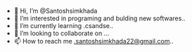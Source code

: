 - 👋 Hi, I’m @Santoshsimkhada
- 👀 I’m interested in programing and bulding new softwares..
- 🌱 I’m currently learning .csandse..
- 💞️ I’m looking to collaborate on ...
- 📫 How to reach me .santoshsimkhada22@gmail.com..

<!---
Santoshsimkhada/Santoshsimkhada is a ✨ special ✨ repository because its `README.md` (this file) appears on your GitHub profile.
You can click the Preview link to take a look at your changes.
--->

